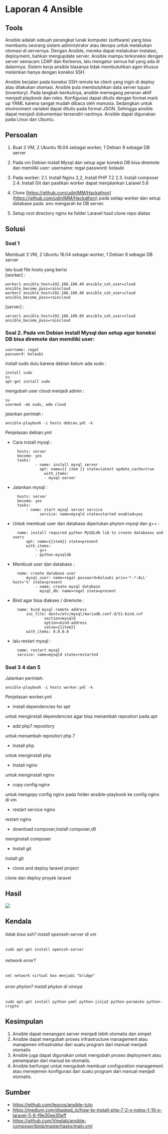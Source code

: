 # Laporan 4 Ansible

## Tools

Ansible adalah sebuah perangkat lunak komputer (software) yang bisa membantu seorang sistem administrator atau devops untuk melakukan otomasi di servernya. Dengan Ansible, mereka dapat melakukan instalasi, deployment, bahkan mengupdate server. Ansible mampu terkoneksi dengan server semacam LDAP dan Kerberos, lalu mengatur semua hal yang ada di dalamnya. Sistem kerja ansible biasanya tidak membutuhkan agen khusus melainkan hanya dengan koneksi SSH.

Ansible berjalan pada koneksi SSH remote ke client yang ingin di deploy atau dilakukan otomasi. Ansible pula membutuhkan data server tujuan (inventory). Pada langkah berikutnya, ansible memegang peranan aktif menjadi playbook dan roles. Konfigurasi dapat ditulis dengan format mark up YAML karena sangat mudah dibaca oleh manusia. Sedangkan untuk environment variabel dapat ditulis pada format JSON. Sehingga ansible dapat menjadi dokumentasi tersendiri nantinya. Ansible dapat digunakan pada Linux dan Ubuntu.

## Persoalan

1. Buat 3 VM, 2 Ubuntu 16.04 sebagai worker, 1 Debian 9 sebagai DB server
2. Pada vm Debian install Mysql dan setup agar koneksi DB bisa diremote dan memiliki user:
    username: regal
    password: bolaubi

3. Pada worker:
    2.1. Install Nginx
    2,2, Install PHP 7.2
    2.3. Install composer
    2.4. Install Git
	dan pastikan worker dapat menjalankan Laravel 5.6
    
4. Clone [https://github.com/udinIMM/Hackathon](https://github.com/udinIMM/Hackathon) pada setiap worker dan setup database pada .env mengarah ke DB server.

5. Setup root directory nginx ke folder Laravel hasil clone repo diatas

## Solusi

### Soal 1
Membuat 3 VM, 2 Ubuntu 16.04 sebagai worker, 1 Debian 9 sebagai DB server

lalu buat file hosts yang berisi<br>
[worker] :
	
	worker1 ansible_host=192.168.100.49 ansible_ssh_user=cloud ansible_become_pass=raincloud
	worker2 ansible_host=192.168.100.48 ansible_ssh_user=cloud ansible_become_pass=raincloud
[server] :
	
	server1 ansible_host=192.168.100.89 ansible_ssh_user=cloud ansible_become_pass=raincloud


### Soal 2. Pada vm Debian install Mysql dan setup agar koneksi DB bisa diremote dan memiliki user:

	username: regal
	password: bolaubi

install sudo dulu karena debian belum ada sudo :

	install sudo
	su
	apt-get install sudo

mengubah user cloud menjadi admin :

	su
	usermod -aG sudo, adm cloud

jalankan perintah :

	ansible-playbook -i hosts debian.yml -k

Penjelasan debian.yml

- Cara install mysql :

		hosts: server
  		become: yes
  		tasks:
    			- name: install mysql server
    			  apt: name={{ item }} state=latest update_cache=true
      				with_items:
        			- mysql-server

- Jalankan mysql :
		
		hosts: server
  		become: yes
  		tasks:
			- name: start mysql server service
	     		  service: name=mysqld state=started enabled=yes

- Untuk membuat user dan database diperlukan phyton-mysql dan g++ :

		name: install required python MySQLdb lib to create databases and users
     		apt: name={{item}} state=present
      		with_items:
        		- g++
        		- python-mysqldb

- Membuat user dan database :

		name: create database user
      		mysql_user: name=regal password=bolaubi priv='*.*:ALL' host='%' state=present
    			- name: create mysql database
      			  mysql_db: name=regal state=present

- Bind agar bisa diakses / diremote :
		
		name: bind mysql remote address
      		ini_file: dest=/etc/mysql/mariadb.conf.d/51-bind.cnf
                	section=mysqld
                	option=bind-address
                	value={{item}}
      		with_items: 0.0.0.0

- lalu restart mysql :

		name: restart mysql
		service: name=mysqld state=restarted

### Soal 3 4 dan 5

Jalankan perintah:
		
	ansible-playbook -i hosts worker.yml -k

Penjelasan worker.yml

- install dependencies for apt

untuk menginstall dependencies agar bisa menambah repositori pada apt

- add php7 repository

untuk menambah repositori php 7

- Install php

untuk menginstall php

- Install nginx

untuk menginstall nginx

- copy config nginx

untuk mengopy config nginx pada folder ansible-playbook ke config nginx di vm

- restart service nginx

restart nginx

- download composer,install composer,dll

menginstall composer

- Install git

install git

- clone and deploy laravel project

clone dan deploy proyek laravel

## Hasil

![](/laporan-4-ansible/ss.png)
  
## Kendala
###### tidak bisa ssh? install openssh-server di vm
	sudo apt-get install openssh-server
###### network error?
	set network virtual box menjadi "bridge"
###### error phyton? install phyton di vmnya
	sudo apt-get install python-yaml python-jinja2 python-paramiko python-crypto


## Kesimpulan

1. Ansible dapat menangani server menjadi lebih otomatis dan simpel
2. Ansible dapat mengubah proses infrastructure management atau manajemen infrastruktur dari suatu program dari manual menjadi otomatis
3. Ansible juga dapat digunakan untuk mengubah proses deployment atau penempatan dari manual ke otomatis. 
4. Ansible berfungsi untuk mengubah membuat configuration management atau menejemen konfigurasi dari suatu program dari manual menjadi otomatis.


## Sumber
- https://github.com/leucos/ansible-tuto
- https://medium.com/@asked_io/how-to-install-php-7-2-x-nginx-1-10-x-laravel-5-6-f9e30ee30eff
- https://github.com/Vinelab/ansible-composer/blob/master/tasks/main.yml
